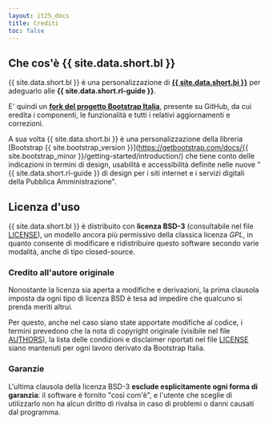 ```yaml
---
layout: it25_docs
title: Crediti
toc: false
---
```


## Che cos'è {{ site.data.short.bl }}

{{ site.data.short.bl }} è una personalizzazione di **[{{ site.data.short.bi }}](https://italia.github.io/bootstrap-italia/)** per adeguarlo alle **{{ site.data.short.rl-guide }}**.

E' quindi un **[fork del progetto Bootstrap Italia](https://github.com/italia/bootstrap-italia/network/members)**, presente su GitHub, da cui eredita i componenti, le funzionalità e tutti i relativi aggiornamenti e correzioni.

A sua volta {{ site.data.short.bi }} è una personalizzazione della libreria [Bootstrap {{ site.bootstrap_version }}](https://getbootstrap.com/docs/{{ site.bootstrap_minor }}/getting-started/introduction/) che tiene conto delle indicazioni in termini di design, usabilità e accessibilità definite nelle nuove "{{ site.data.short.rl-guide }} di design per i siti internet e i servizi digitali della Pubblica Amministrazione".

## Licenza d'uso

{{ site.data.short.bl }} è distribuito con **licenza BSD-3** (consultabile nel file [LICENSE](https://github.com/italia/bootstrap-italia/blob/master/LICENSE)), un modello ancora più permissivo della classica licenza _GPL_, in quanto consente di modificare e ridistribuire questo software secondo varie modalità, anche di tipo closed-source.

### Credito all'autore originale

Nonostante la licenza sia aperta a modifiche e derivazioni, la prima clausola imposta da ogni tipo di licenza BSD è tesa ad impedire che qualcuno si prenda meriti altrui.

Per questo, anche nel caso siano state apportate modifiche al codice, i termini prevedono che la nota di copyright originale (visibile nel file [AUTHORS](https://github.com/italia/bootstrap-italia/blob/master/AUTHORS)), la lista delle condizioni e disclaimer riportati nel file [LICENSE](https://github.com/italia/bootstrap-italia/blob/master/LICENSE) siano mantenuti per ogni lavoro derivato da Bootstrap Italia.

### Garanzie

L'ultima clausola della licenza BSD-3 **esclude esplicitamente ogni forma di garanzia**: il software è fornito "così com'è", e l'utente che sceglie di utilizzarlo non ha alcun diritto di rivalsa in caso di problemi o danni causati dal programma.
